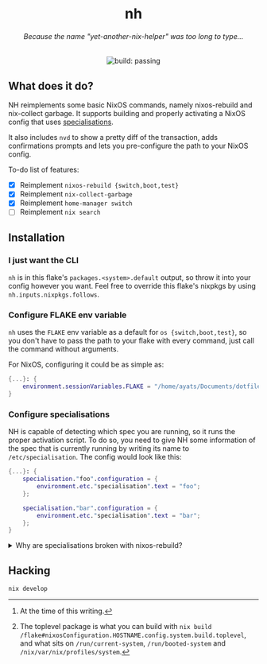 <h1 align="center">nh</h1>

<h6 align="center">Because the name "yet-another-nix-helper" was too long to type...</h1>

<p align="center">
  <img
    alt="build: passing"
    src="https://img.shields.io/github/workflow/status/viperML/nh/build"
  >
  </a>
</p>


## What does it do?

NH reimplements some basic NixOS commands, namely nixos-rebuild and nix-collect garbage. It supports building and properly activating a NixOS config that uses [specialisations](https://search.nixos.org/options?channel=unstable&show=specialisation).

It also includes `nvd` to show a pretty diff of the transaction, adds confirmations prompts and lets you pre-configure the path to your NixOS config.

To-do list of features:

- [x] Reimplement `nixos-rebuild {switch,boot,test}`
- [x] Reimplement `nix-collect-garbage`
- [x] Reimplement `home-manager switch`
- [ ] Reimplement `nix search`

## Installation

### I just want the CLI

`nh` is in this flake's `packages.<system>.default` output, so throw it into your config however you want. Feel free to override this flake's nixpkgs by using `nh.inputs.nixpkgs.follows`.

### Configure FLAKE env variable

`nh` uses the `FLAKE` env variable as a default for `os {switch,boot,test}`, so you don't have to pass the path to your flake with every command, just call the command without arguments.

For NixOS, configuring it could be as simple as:

```nix
{...}: {
    environment.sessionVariables.FLAKE = "/home/ayats/Documents/dotfiles";
}
```

### Configure specialisations

NH is capable of detecting which spec you are running, so it runs the proper activation script.
To do so, you need to give NH some information of the spec that is currently running by writing its name to `/etc/specialisation`. The config would look like this:

```nix
{...}: {
    specialisation."foo".configuration = {
        environment.etc."specialisation".text = "foo";
    };

    specialisation."bar".configuration = {
        environment.etc."specialisation".text = "bar";
    };
}
```

<details>
<summary>Why are specialisations broken with nixos-rebuild?</summary>

To understand why `nixos-rebuild` doesn't work[^1], we must know that it is just a shell wrapper around a more fundamental script from NixOS: `<toplevel package>/bin/switch-to-configuration`[^2].

This scripts has 2 possible commands: `boot` and `test`. What `nixos-rebuild` and `nh` do is basically building the toplevel pkg, and running `switch-to-configuration`. For `switch`, we run `test+boot` one after the other.

So, with specialisation, this changes. Specs create "another toplevel" under `<toplevel>/specialisation/<spec toplevel>`, with its own `/bin/switch-to-configuration`. Which one should we run?

- For `test`: `<toplevel>/specialisation/<spec>/bin/switch-to-configuration test`
- For `boot`: `<toplevel>/bin/switch-to-configuration boot`

We must run the namespaced one for `test`, and the root one for `boot`. Which is what `nixos-rebuild` doesn't do properly.


</details>

## Hacking

`nix develop`

[^1]: At the time of this writing.

[^2]: The toplevel package is what you can build with `nix build /flake#nixosConfiguration.HOSTNAME.config.system.build.toplevel`, and what sits on `/run/current-system`, `/run/booted-system` and `/nix/var/nix/profiles/system`.

